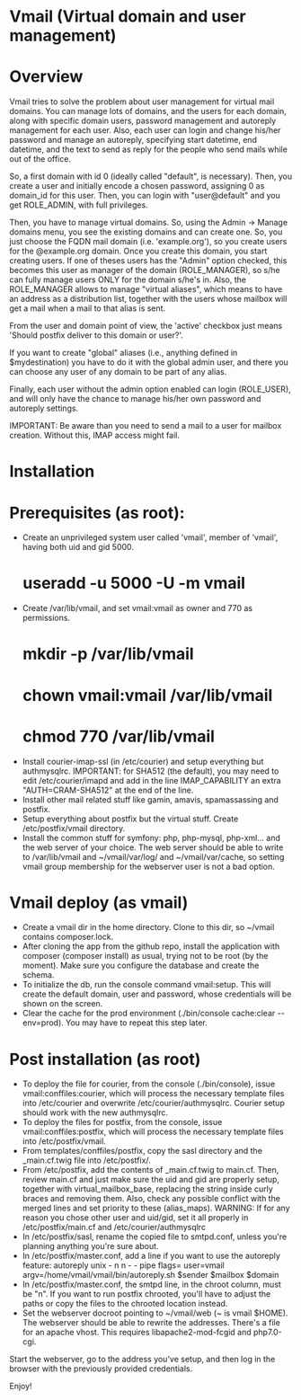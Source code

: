 Vmail (Virtual domain and user management)
==========================================


Overview
========

Vmail tries to solve the problem about user management for virtual mail domains. You can manage lots of domains, and the users for each domain, along with specific domain users, password management and autoreply management for each user. Also, each user can login and change his/her password and manage an autoreply, specifying start datetime, end datetime, and the text to send as reply for the people who send mails while out of the office.

So, a first domain with id 0 (ideally called "default", is necessary). Then, you create a user and initially encode a chosen password, assigning 0 as domain_id for this user. Then, you can login with "user@default" and you get ROLE_ADMIN, with full privileges.

Then, you have to manage virtual domains. So, using the Admin -> Manage domains menu, you see the existing domains and can create one. So, you just choose the FQDN mail domain (i.e. 'example.org'), so you create users for the @example.org domain. Once you create this domain, you start creating users. If one of theses users has the "Admin" option checked, this becomes this user as manager of the domain (ROLE_MANAGER), so s/he can fully manage users ONLY for the domain s/he's in. Also, the ROLE_MANAGER allows to manage "virtual aliases", which means to have an address as a distribution list, together with the users whose mailbox will get a mail when a mail to that alias is sent.

From the user and domain point of view, the 'active' checkbox just means 'Should postfix deliver to this domain or user?'.

If you want to create "global" aliases (i.e., anything defined in $mydestination) you have to do it with the global admin user, and there you can choose any user of any domain to be part of any alias.

Finally, each user without the admin option enabled can login (ROLE_USER), and will only have the chance to manage his/her own password and autoreply settings.


IMPORTANT: Be aware than you need to send a mail to a user for mailbox creation. Without this, IMAP access might fail.



Installation
============

Prerequisites (as root):
=======================
- Create an unprivileged system user called 'vmail', member of 'vmail', having both uid and gid 5000.
  # useradd -u 5000 -U -m vmail
- Create /var/lib/vmail, and set vmail:vmail as owner and 770 as permissions.
  # mkdir -p /var/lib/vmail
  # chown vmail:vmail /var/lib/vmail
  # chmod 770 /var/lib/vmail
- Install courier-imap-ssl (in /etc/courier) and setup everything but authmysqlrc. IMPORTANT: for SHA512 (the default), you may need to edit /etc/courier/imapd and add in the line IMAP_CAPABILITY an extra "AUTH=CRAM-SHA512" at the end of the line.
- Install other mail related stuff like gamin, amavis, spamassassing and postfix.
- Setup everything about postfix but the virtual stuff. Create /etc/postfix/vmail directory.
- Install the common stuff for symfony: php, php-mysql, php-xml... and the web server of your choice. The web server should be able to write to /var/lib/vmail and ~/vmail/var/log/ and ~/vmail/var/cache, so setting vmail group membership for the webserver user is not a bad option.


Vmail deploy (as vmail)
=======================
- Create a vmail dir in the home directory. Clone to this dir, so ~/vmail contains composer.lock.
- After cloning the app from the github repo, install the application with composer (composer install) as usual, trying not to be root (by the moment). Make sure you configure the database and create the schema.
- To initialize the db, run the console command vmail:setup. This will create the default domain, user and password, whose credentials will be shown on the screen.
- Clear the cache for the prod environment (./bin/console cache:clear --env=prod). You may have to repeat this step later.

Post installation (as root)
===========================
- To deploy the file for courier, from the console (./bin/console), issue vmail:conffiles:courier, which will process the necessary template files into /etc/courier and overwrite /etc/courier/authmysqlrc. Courier setup should work with the new authmysqlrc.
- To deploy the files for postfix, from the console, issue vmail:conffiles:postfix, which will process the necessary template files into /etc/postfix/vmail.
- From templates/conffiles/postfix, copy the sasl directory and the _main.cf.twig file into /etc/postfix/.
- From /etc/postfix, add the contents of _main.cf.twig to main.cf. Then, review main.cf and just make sure the uid and gid are properly setup, together with virtual_mailbox_base, replacing the string inside curly braces and removing them. Also, check any possible conflict with the merged lines and set priority to these (alias_maps). WARNING: If for any reason you chose other user and uid/gid, set it all properly in /etc/postfix/main.cf and /etc/courier/authmysqlrc
- In /etc/postfix/sasl, rename the copied file to smtpd.conf, unless you're planning anything you're sure about.
- In /etc/postfix/master.conf, add a line if you want to use the autoreply feature:
autoreply  unix  -       n       n       -       -       pipe flags= user=vmail
    argv=/home/vmail/vmail/bin/autoreply.sh $sender $mailbox $domain
- In /etc/postfix/master.conf, the smtpd line, in the chroot column, must be "n". If you want to run postfix chrooted, you'll have to adjust the paths or copy the files to the chrooted location instead.
- Set the webserver docroot pointing to ~/vmail/web (~ is vmail $HOME). The webserver should be able to rewrite the addresses. There's a file for an apache vhost. This requires libapache2-mod-fcgid and php7.0-cgi.


Start the webserver, go to the address you've setup, and then log in the browser with the previously provided credentials.

Enjoy!
